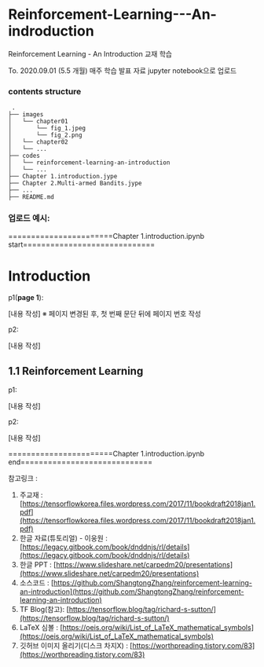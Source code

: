 # Reinforcement-Learning---An-indroduction
Reinforcement Learning - An Introduction 교재 학습

To. 2020.09.01 (5.5 개월)
매주 학습 발표 자료 jupyter notebook으로 업로드

### contents structure

```
 .
├── images
│   └── chapter01
│       └── fig_1.jpeg
│       └── fig_2.png
│   └── chapter02
│   └── ...
├── codes
│   └── reinforcement-learning-an-introduction
│   └── ...
├── Chapter 1.introduction.jype
├── Chapter 2.Multi-armed Bandits.jype
├── ...
├── README.md
```

### 업로드 예시:


=======================Chapter 1.introduction.ipynb start=============================

# Introduction

p1(**page 1**): 

[내용 작성]
※ 페이지 변경된 후, 첫 번째 문단 뒤에 페이지 번호 작성

p2:

[내용 작성]


## 1.1 Reinforcement Learning

p1:

[내용 작성]

p2:

[내용 작성]


=======================Chapter 1.introduction.ipynb end=============================


참고링크 : 
1. 주교재 : [https://tensorflowkorea.files.wordpress.com/2017/11/bookdraft2018jan1.pdf](https://tensorflowkorea.files.wordpress.com/2017/11/bookdraft2018jan1.pdf)
2. 한글 자료(튜토리얼) - 이웅원 : [https://legacy.gitbook.com/book/dnddnjs/rl/details](https://legacy.gitbook.com/book/dnddnjs/rl/details) 
3. 한글 PPT : [https://www.slideshare.net/carpedm20/presentations](https://www.slideshare.net/carpedm20/presentations)
4. 소스코드 : [https://github.com/ShangtongZhang/reinforcement-learning-an-introduction](https://github.com/ShangtongZhang/reinforcement-learning-an-introduction)
5. TF Blog(참고): [https://tensorflow.blog/tag/richard-s-sutton/](https://tensorflow.blog/tag/richard-s-sutton/)
6. LaTeX 심볼 : [https://oeis.org/wiki/List_of_LaTeX_mathematical_symbols](https://oeis.org/wiki/List_of_LaTeX_mathematical_symbols)
7. 깃허브 이미지 올리기(디스크 차지X) : [https://worthpreading.tistory.com/83](https://worthpreading.tistory.com/83)